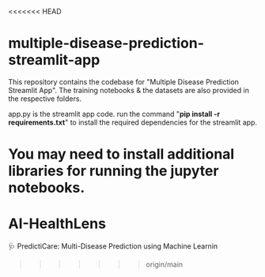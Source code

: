 <<<<<<< HEAD
# multiple-disease-prediction-streamlit-app
This repository contains the codebase for "Multiple Disease Prediction Streamlit App". The training notebooks &amp; the datasets are also provided in the respective folders. 

app.py is the streamlit app code.
run the command "**pip install -r requirements.txt**" to install the required dependencies for the streamlit app.

You may need to install additional libraries for running the jupyter notebooks.
=======
# AI-HealthLens
🩺 PredictiCare: Multi-Disease Prediction using Machine Learnin
>>>>>>> origin/main
